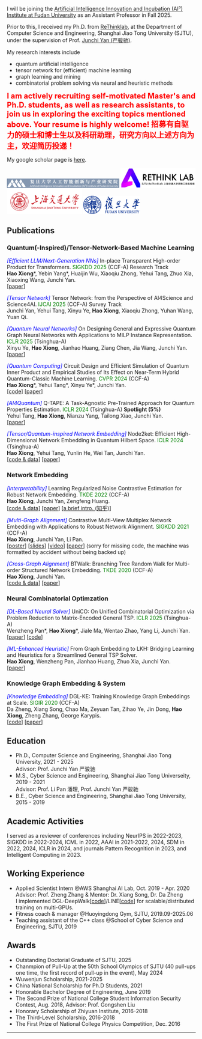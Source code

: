 I will be joining the [Artificial Intelligence Innovation and Incubation (AI³) Institute at Fudan University](https://ai3.fudan.edu.cn/) as an Assistant Professor in Fall 2025.

Prior to this, I received my Ph.D. from [ReThinklab](https://thinklab.sjtu.edu.cn/), at the Department of Computer Science and Engineering, Shanghai Jiao Tong University (SJTU), under the supervision of Prof. [Junchi Yan (严骏驰)](https://thinklab.sjtu.edu.cn/).
 <!-- (SJTU) and Prof. [Xuemin Lin](https://www.cse.unsw.edu.au/~lxue/) (UNSW) -->
My research interests include
- quantum artificial intelligence
- tensor network for (efficient) machine learning
- graph learning and mining
- combinatorial problem solving via neural and heuristic methods

<span style="color: red; font-weight: bold; font-size: 20px;">I am actively recruiting self-motivated Master's and Ph.D. students, as well as research assistants, to join us in exploring the exciting topics mentioned above. Your resume is highly welcome! 招募有自驱力的硕士和博士生以及科研助理，研究方向以上述方向为主，欢迎简历投递！</span>

My google scholar page is [here](https://scholar.google.co.jp/citations?user=ytxxSWAAAAAJ).

<img src="/pics/ai3.png" alt="rethinklab" width="300px">
<img src="/pics/rethinklab.png" alt="rethinklab" width="200px">
<img src="/pics/sjtu.png" alt="rethinklab" width="200px">
<img src="/pics/fdu.png" width="150px">


## Publications

### Quantum(-Inspired)/Tensor-Network-Based Machine Learning

<span style="color: blue; font-style: italic;">[Efficient LLM/Next-Generation NNs]</span> In-place Transparent High-order Product for Transformers. <span style="color: green;">SIGKDD 2025</span> (CCF-A) Research Track 
<br>**Hao Xiong**&#42;, Yebin Yang&#42;, Huaijin Wu, Xiaoqiu Zhong, Yehui Tang, Zhuo Xia, Xiaoxing Wang, Junchi Yan.
<br>[[paper](https://www.researchgate.net/publication/392419119_Reinvent_the_Operation_not_the_Architecture_Quantum-inspired_High-order_Product_for_Compatible_and_Improved_LLMs_Training)]

<span style="color: blue; font-style: italic;">[Tensor Network]</span> Tensor Network: from the Perspective of AI4Science and Science4AI. <span style="color: green;">IJCAI 2025</span> (CCF-A) Survey Track 
<br>Junchi Yan, Yehui Tang, Xinyu Ye, **Hao Xiong**, Xiaoqiu Zhong, Yuhan Wang, Yuan Qi. 

<span style="color: blue; font-style: italic;">[Quantum Neural Networks]</span> On Designing General and Expressive Quantum Graph Neural Networks with Applications to MILP Instance Representation. <span style="color: green;">ICLR 2025</span> (Tsinghua-A)
<br>Xinyu Ye, **Hao Xiong**, Jianhao Huang, Ziang Chen, Jia Wang, Junchi Yan.
<br>[[paper](https://openreview.net/pdf?id=IQi8JOqLuv)]

<span style="color: blue; font-style: italic;">[Quantum Computing]</span> Circuit Design and Efficient Simulation of Quantum Inner Product and Empirical Studies of Its Effect on Near-Term Hybrid Quantum-Classic Machine Learning. <span style="color: green;">CVPR 2024</span> (CCF-A)
<br>**Hao Xiong**&#42;, Yehui Tang&#42;, Xinyu Ye&#42;, Junchi Yan. 
<br>[[code](https://github.com/ShawXh/qip_cvpr24)] [[paper](https://openaccess.thecvf.com/content/CVPR2024/papers/Xiong_Circuit_Design_and_Efficient_Simulation_of_Quantum_Inner_Product_and_CVPR_2024_paper.pdf)]

<span style="color: blue; font-style: italic;">[AI4Quantum]</span> Q-TAPE: A Task-Agnostic Pre-Trained Approach for Quantum Properties Estimation. <span style="color: green;">ICLR 2024</span> (Tsinghua-A) **Spotlight (5%)** 
<br>Yehui Tang, **Hao Xiong**, Nianzu Yang, Tailong Xiao, Junchi Yan.
<br>[[paper](https://openreview.net/pdf?id=vrBVFXwAmi)]

<span style="color: blue; font-style: italic;">[Tensor/Quantum-inspired Network Embedding]</span> Node2ket: Efficient High-Dimensional Network Embedding in Quantum Hilbert Space. <span style="color: green;">ICLR 2024</span> (Tsinghua-A)
<br>**Hao Xiong**, Yehui Tang, Yunlin He, Wei Tan, Junchi Yan. 
<br>[[code & data](https://github.com/ShawXh/node2ket)] [[paper](https://openreview.net/forum?id=lROh08eK6n)]

### Network Embedding

<span style="color: blue; font-style: italic;">[Interpretability]</span> Learning Regularized Noise Contrastive Estimation for Robust Network Embedding. <span style="color: green;">TKDE 2022</span> (CCF-A)
<br>**Hao Xiong**, Junchi Yan, Zengfeng Huang. 
<br>[[code & data](https://github.com/ShawXh/RNCE)] [[paper](/assets/rnce.pdf)] [[a brief intro. (知乎)](https://zhuanlan.zhihu.com/p/466374601)]

<span style="color: blue; font-style: italic;">[Multi-Graph Alignment]</span> Contrastive Multi-View Multiplex Network Embedding with Applications to Robust Network Alignment. <span style="color: green;">SIGKDD 2021</span> (CCF-A)
<br> **Hao Xiong**, Junchi Yan, Li Pan.
<br>[[poster](/assets/cm2ne_poster.pdf)] [[slides](/assets/cm2ne_slides.pdf)] [[video](https://files.atypon.com/acm/0e525787f8d7f22ebd7bd0516a387a77)] [[paper](https://dl.acm.org/doi/10.1145/3447548.3467227)] (sorry for missing code, the machine was formatted by accident without being backed up)

<span style="color: blue; font-style: italic;">[Cross-Graph Alignment]</span> BTWalk: Branching Tree Random Walk for Multi-order Structured Network Embedding. <span style="color: green;">TKDE 2020</span> (CCF-A)
<br>**Hao Xiong**, Junchi Yan. 
<br>[[code & data](https://github.com/ShawXh/BTWalk)] [[paper](/assets/btwalk.pdf)]

### Neural Combinatorial Optimzation

<span style="color: blue; font-style: italic;">[DL-Based Neural Solver]</span> UniCO: On Unified Combinatorial Optimization via Problem Reduction to Matrix-Encoded General TSP. <span style="color: green;">ICLR 2025</span> (Tsinghua-A)
<br>Wenzheng Pan&#42;, **Hao Xiong**&#42;, Jiale Ma, Wentao Zhao, Yang Li, Junchi Yan.
<br>[[paper](https://openreview.net/pdf?id=yEwakMNIex)] [[code](https://github.com/wzever/UniCO)]

<span style="color: blue; font-style: italic;">[ML-Enhanced Heuristic]</span> From Graph Embedding to LKH: Bridging Learning and Heuristics for a Streamlined General TSP Solver.
<br> **Hao Xiong**, Wenzheng Pan, Jianhao Huang, Zhuo Xia, Junchi Yan.
<br>[[paper](https://openreview.net/pdf?id=iXBYYbYTvX)]

### Knowledge Graph Embedding & System

<span style="color: blue; font-style: italic;">[Knowledge Embedding]</span> DGL-KE: Training Knowledge Graph Embeddings at Scale. <span style="color: green;">SIGIR 2020</span> (CCF-A)
<br>Da Zheng, Xiang Song, Chao Ma, Zeyuan Tan, Zihao Ye, Jin Dong, **Hao Xiong**, Zheng Zhang, George Karypis.
<br>[[code](https://github.com/awslabs/dgl-ke)] [[paper](https://arxiv.org/pdf/2004.08532)]

## Education

- Ph.D., Computer Science and Engineering, Shanghai Jiao Tong University, 2021 - 2025
<br>Adivsor: Prof. Junchi Yan 严骏驰<br/>
- M.S., Cyber Science and Engineering, Shanghai Jiao Tong Universeity, 2019 - 2021
<br>Advisor: Prof. Li Pan 潘理, Prof. Junchi Yan 严骏驰<br/>
- B.E., Cyber Science and Engineering, Shanghai Jiao Tong University, 2015 - 2019

## Academic Activities

I served as a reviewer of conferences including NeurIPS in 2022-2023, SIGKDD in 2022-2024, ICML in 2022, AAAI in 2021-2022, 2024, SDM in 2022, 2024, ICLR in 2024, and journals Pattern Recognition in 2023, and Intelligent Computing in 2023.

## Working Experience

- Applied Scientist Intern @AWS Shanghai AI Lab, Oct. 2019 - Apr. 2020
<br>Advisor: Prof. Zheng Zhang & Mentor: Dr. Xiang Song, Dr. Da Zheng
<br>I implemented DGL-DeepWalk[[code](https://github.com/dmlc/dgl/tree/master/examples/pytorch/ogb/deepwalk)]/LINE[[code](https://github.com/dmlc/dgl/tree/master/examples/pytorch/ogb/line)] for scalable/distributed training on multi-GPUs.
- Fitness coach & manager @Huoyingdong Gym, SJTU, 2019.09-2025.06
- Teaching assistant of the C++ class @School of Cyber Science and Engineering, SJTU, 2019

## Awards

- Outstanding Doctorial Graduate of SJTU, 2025
- Chanmpion of Pull-Up at the 50th School Olympics of SJTU (40 pull-ups one time, the first record of pull-up in the event), May 2024
- Wuwenjun Scholarship, 2021-2025
- China National Scholarship for Ph.D Students, 2021
- Honorable Bachelor Degree of Engineering, June 2019
- The Second Prize of National College Student Information Security Contest, Aug. 2018, Advisor: Prof. Gongshen Liu
- Honorary Scholarship of Zhiyuan Institute, 2016-2018
- The Third-Level Scholarship, 2016-2018
- The First Prize of National College Physics Competition, Dec. 2016

* * *

